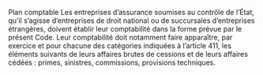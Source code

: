 Plan comptable
Les entreprises d’assurance soumises au contrôle de l’État, qu’il s’agisse d’entreprises de droit national ou de succursales d’entreprises étrangères, doivent établir leur comptabilité dans la forme prévue par le présent Code. Leur comptabilité doit notamment faire apparaître, par exercice et pour chacune des catégories indiquées à l’article 411, les éléments suivants de leurs affaires brutes de cessions et de leurs affaires cédées : primes, sinistres, commissions, provisions techniques.